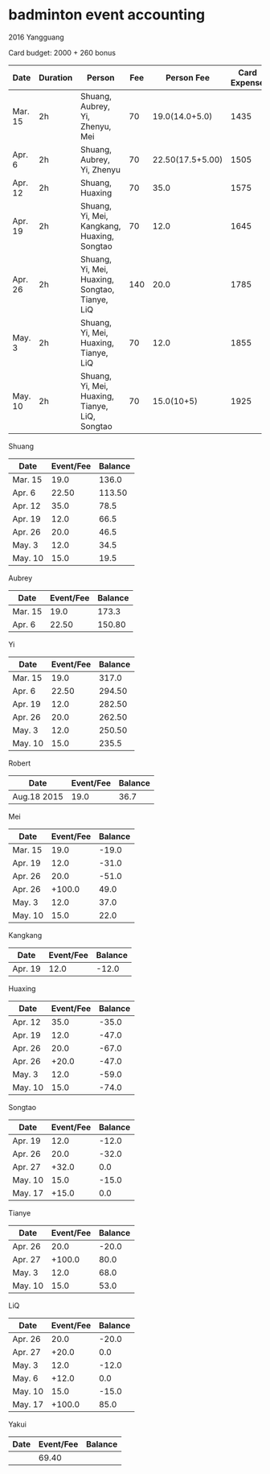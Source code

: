 # badminton event accounting

2016 Yangguang

Card budget: 2000 + 260 bonus

Date|Duration|Person|Fee|Person Fee|Card Expense
----|--------|------|---|----------|------------
Mar. 15|2h|Shuang, Aubrey, Yi, Zhenyu, Mei|70|19.0(14.0+5.0)|1435
Apr. 6|2h|Shuang, Aubrey, Yi, Zhenyu|70|22.50(17.5+5.00)|1505
Apr. 12|2h|Shuang, Huaxing|70|35.0|1575
Apr. 19|2h|Shuang, Yi, Mei, Kangkang, Huaxing, Songtao|70|12.0|1645
Apr. 26|2h|Shuang, Yi, Mei, Huaxing, Songtao, Tianye, LiQ|140|20.0|1785
May. 3|2h|Shuang, Yi, Mei, Huaxing, Tianye, LiQ|70|12.0|1855
May. 10|2h|Shuang, Yi, Mei, Huaxing, Tianye, LiQ, Songtao|70|15.0(10+5)|1925

Shuang

Date|Event/Fee|Balance
----|---------|-------
Mar. 15|19.0|136.0
Apr. 6|22.50|113.50
Apr. 12|35.0|78.5
Apr. 19|12.0|66.5
Apr. 26|20.0|46.5
May. 3|12.0|34.5
May. 10|15.0|19.5

Aubrey

Date|Event/Fee|Balance
----|---------|-------
Mar. 15|19.0|173.3
Apr. 6|22.50|150.80

Yi

Date|Event/Fee|Balance
----|---------|-------
Mar. 15|19.0|317.0
Apr. 6|22.50|294.50
Apr. 19|12.0|282.50
Apr. 26|20.0|262.50
May. 3|12.0|250.50
May. 10|15.0|235.5

Robert

Date|Event/Fee|Balance
----|---------|-------
Aug.18 2015|19.0|36.7


Mei

Date|Event/Fee|Balance
----|---------|-------
Mar. 15|19.0|-19.0
Apr. 19|12.0|-31.0
Apr. 26|20.0|-51.0
Apr. 26|+100.0|49.0
May. 3|12.0|37.0
May. 10|15.0|22.0

Kangkang

Date|Event/Fee|Balance
----|---------|-------
Apr. 19|12.0|-12.0

Huaxing

Date|Event/Fee|Balance
----|---------|-------
Apr. 12|35.0|-35.0
Apr. 19|12.0|-47.0
Apr. 26|20.0|-67.0
Apr. 26|+20.0|-47.0
May. 3|12.0|-59.0
May. 10|15.0|-74.0

Songtao

Date|Event/Fee|Balance
----|---------|-------
Apr. 19|12.0|-12.0
Apr. 26|20.0|-32.0
Apr. 27|+32.0|0.0
May. 10|15.0|-15.0
May. 17|+15.0|0.0

Tianye

Date|Event/Fee|Balance
----|---------|-------
Apr. 26|20.0|-20.0
Apr. 27|+100.0|80.0
May. 3|12.0|68.0
May. 10|15.0|53.0

LiQ

Date|Event/Fee|Balance
----|---------|-------
Apr. 26|20.0|-20.0
Apr. 27|+20.0|0.0
May. 3|12.0|-12.0
May. 6|+12.0|0.0
May. 10|15.0|-15.0
May. 17|+100.0|85.0

Yakui

Date|Event/Fee|Balance
----|---------|-------
 | |69.40
